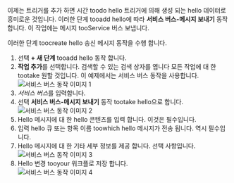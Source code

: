 이제는 트리거를 추가 하면 시간 toodo hello 트리거에 의해 생성 되는 hello 데이터로 흥미로운 것입니다. 이러한 단계 tooadd hello에 따라 **서비스 버스-메시지 보내기** 동작 합니다. 이 작업에는 메시지 tooService 버스 보냅니다.  

이러한 단계 toocreate hello 송신 메시지 동작을 수행 합니다.  

1. 선택 **+ 새 단계** tooadd hello 동작 합니다.  
2. **작업 추가**를 선택합니다. 검색할 수 있는 검색 상자를 엽니다 모든 작업에 대 한 tootake 원할 것입니다. 이 예제에서는 서비스 버스 동작을 사용합니다.    
   ![서비스 버스 동작 이미지 1](./media/connectors-create-api-servicebus/action-1.png)   
3. *서비스 버스*를 입력합니다.  
4. 선택 **서비스 버스-메시지 보내기** 동작 tootake hello으로 합니다.  
   ![서비스 버스 동작 이미지 2](./media/connectors-create-api-servicebus/action-2.png)    
5. Hello 메시지에 대 한 hello 콘텐츠를 입력 합니다. 이것은 필수입니다.  
6. 입력 hello 큐 또는 항목 이름 toowhich hello 메시지가 전송 됩니다. 역시 필수입니다.   
7. Hello 메시지에 대 한 기타 세부 정보를 제공 합니다. 선택 사항입니다.     
   ![서비스 버스 동작 이미지 3](./media/connectors-create-api-servicebus/action-3.png)    
8. Hello 변경 tooyour 워크플로 저장 합니다.   
   ![서비스 버스 동작 이미지 4](./media/connectors-create-api-servicebus/action-4.png)     

